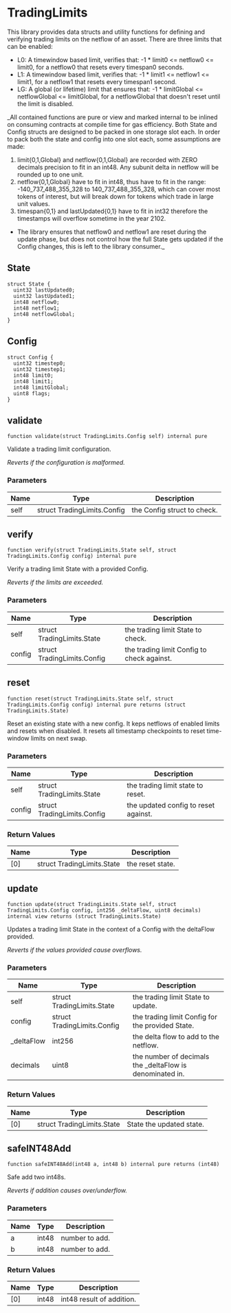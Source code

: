 # TradingLimits

This library provides data structs and utility functions for defining and verifying trading limits on the netflow of an asset. There are three limits that can be enabled:

* L0: A timewindow based limit, verifies that: -1 \* limit0 <= netflow0 <= limit0, for a netflow0 that resets every timespan0 seconds.
* L1: A timewindow based limit, verifies that: -1 \* limit1 <= netflow1 <= limit1, for a netflow1 that resets every timespan1 second.
* LG: A global (or lifetime) limit that ensures that: -1 \* limitGlobal <= netflowGlobal <= limitGlobal, for a netflowGlobal that doesn't reset until the limit is disabled.

\_All contained functions are pure or view and marked internal to be inlined on consuming contracts at compile time for gas efficiency. Both State and Config structs are designed to be packed in one storage slot each. In order to pack both the state and config into one slot each, some assumptions are made:

1. limit{0,1,Global} and netflow{0,1,Global} are recorded with ZERO decimals precision to fit in an int48. Any subunit delta in netflow will be rounded up to one unit.
2. netflow{0,1,Global} have to fit in int48, thus have to fit in the range: -140\_737\_488\_355\_328 to 140\_737\_488\_355\_328, which can cover most tokens of interest, but will break down for tokens which trade in large unit values.
3. timespan{0,1} and lastUpdated{0,1} have to fit in int32 therefore the timestamps will overflow sometime in the year 2102.

* The library ensures that netflow0 and netflow1 are reset during the update phase, but does not control how the full State gets updated if the Config changes, this is left to the library consumer.\_

## State

```solidity
struct State {
  uint32 lastUpdated0;
  uint32 lastUpdated1;
  int48 netflow0;
  int48 netflow1;
  int48 netflowGlobal;
}
```

## Config

```solidity
struct Config {
  uint32 timestep0;
  uint32 timestep1;
  int48 limit0;
  int48 limit1;
  int48 limitGlobal;
  uint8 flags;
}
```

## validate

```solidity
function validate(struct TradingLimits.Config self) internal pure
```

Validate a trading limit configuration.

_Reverts if the configuration is malformed._

### Parameters

| Name | Type                        | Description                 |
| ---- | --------------------------- | --------------------------- |
| self | struct TradingLimits.Config | the Config struct to check. |

## verify

```solidity
function verify(struct TradingLimits.State self, struct TradingLimits.Config config) internal pure
```

Verify a trading limit State with a provided Config.

_Reverts if the limits are exceeded._

### Parameters

| Name   | Type                        | Description                                |
| ------ | --------------------------- | ------------------------------------------ |
| self   | struct TradingLimits.State  | the trading limit State to check.          |
| config | struct TradingLimits.Config | the trading limit Config to check against. |

## reset

```solidity
function reset(struct TradingLimits.State self, struct TradingLimits.Config config) internal pure returns (struct TradingLimits.State)
```

Reset an existing state with a new config. It keps netflows of enabled limits and resets when disabled. It resets all timestamp checkpoints to reset time-window limits on next swap.

### Parameters

| Name   | Type                        | Description                          |
| ------ | --------------------------- | ------------------------------------ |
| self   | struct TradingLimits.State  | the trading limit state to reset.    |
| config | struct TradingLimits.Config | the updated config to reset against. |

### Return Values

| Name | Type                       | Description      |
| ---- | -------------------------- | ---------------- |
| \[0] | struct TradingLimits.State | the reset state. |

## update

```solidity
function update(struct TradingLimits.State self, struct TradingLimits.Config config, int256 _deltaFlow, uint8 decimals) internal view returns (struct TradingLimits.State)
```

Updates a trading limit State in the context of a Config with the deltaFlow provided.

_Reverts if the values provided cause overflows._

### Parameters

| Name        | Type                        | Description                                               |
| ----------- | --------------------------- | --------------------------------------------------------- |
| self        | struct TradingLimits.State  | the trading limit State to update.                        |
| config      | struct TradingLimits.Config | the trading limit Config for the provided State.          |
| \_deltaFlow | int256                      | the delta flow to add to the netflow.                     |
| decimals    | uint8                       | the number of decimals the \_deltaFlow is denominated in. |

### Return Values

| Name | Type                       | Description              |
| ---- | -------------------------- | ------------------------ |
| \[0] | struct TradingLimits.State | State the updated state. |

## safeINT48Add

```solidity
function safeINT48Add(int48 a, int48 b) internal pure returns (int48)
```

Safe add two int48s.

_Reverts if addition causes over/underflow._

### Parameters

| Name | Type  | Description    |
| ---- | ----- | -------------- |
| a    | int48 | number to add. |
| b    | int48 | number to add. |

### Return Values

| Name | Type  | Description               |
| ---- | ----- | ------------------------- |
| \[0] | int48 | int48 result of addition. |
